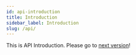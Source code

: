 ```yaml
---
id: api-introduction
title: Introduction
sidebar_label: Introduction
slug: /api/
---
```


This is API Introduction. Please go to [next version](/docs/next/api)!
